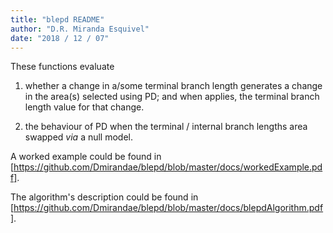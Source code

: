 ```yaml
---
title: "blepd README"
author: "D.R. Miranda Esquivel"
date: "2018 / 12 / 07"
---
```


These functions evaluate 

1. whether a change in a/some terminal branch length generates a change in the area(s) selected using PD; 
and when applies, the terminal branch length value for that change.

2. the behaviour of PD when the terminal / internal branch lengths area swapped _via_ a null model.

A worked example could be found in  [https://github.com/Dmirandae/blepd/blob/master/docs/workedExample.pdf].

The algorithm's description could be found in [https://github.com/Dmirandae/blepd/blob/master/docs/blepdAlgorithm.pdf].

